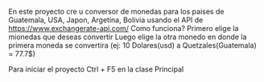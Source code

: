 En este proyecto cre u conversor de monedas para los paises de Guatemala, USA, Japon, Argetina, Bolivia usando el API  de https://www.exchangerate-api.com/
Como funciona?
Primero elige la mionedas que deseas convertir 
Luego elige la otra monedo en donde la primera moneda se convertira (ej: 10 Dolares(usd) a Quetzales(Guatemala) = 77.7$)

Para iniciar el proyecto Ctrl + F5 en la clase Principal
